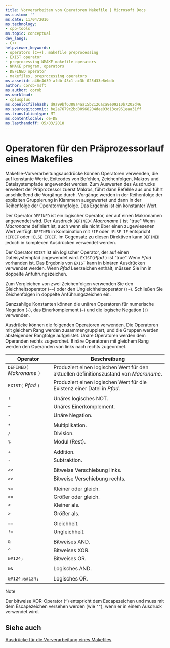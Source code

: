 ```yaml
---
title: Vorverarbeiten von Operatoren Makefile | Microsoft Docs
ms.custom: ''
ms.date: 11/04/2016
ms.technology:
- cpp-tools
ms.topic: conceptual
dev_langs:
- C++
helpviewer_keywords:
- operators [C++], makefile preprocessing
- EXIST operator
- preprocessing NMAKE makefile operators
- NMAKE program, operators
- DEFINED operator
- makefiles, preprocessing operators
ms.assetid: a46e4d39-afdb-43c1-ac3b-025d33e6ebdb
author: corob-msft
ms.author: corob
ms.workload:
- cplusplus
ms.openlocfilehash: d9a99bf6388a4aa15b2126aca8e09210b7202d46
ms.sourcegitcommit: be2a7679c2bd80968204dee03d13ca961eaa31ff
ms.translationtype: MT
ms.contentlocale: de-DE
ms.lasthandoff: 05/03/2018
---
```

# <a name="makefile-preprocessing-operators"></a>Operatoren für den Präprozessorlauf eines Makefiles
Makefile-Vorverarbeitungsausdrücke können Operatoren verwenden, die auf konstante Werte, Exitcodes von Befehlen, Zeichenfolgen, Makros und Dateisystempfade angewendet werden. Zum Auswerten des Ausdrucks erweitert der Präprozessor zuerst Makros, führt dann Befehle aus und führt anschließend die Vorgänge durch. Vorgänge werden in der Reihenfolge der expliziten Gruppierung in Klammern ausgewertet und dann in der Reihenfolge der Operatorrangfolge. Das Ergebnis ist ein konstanter Wert.  
  
 Der Operator `DEFINED` ist ein logischer Operator, der auf einen Makronamen angewendet wird. Der Ausdruck `DEFINED(` *Macroname* `)` ist "true" Wenn *Macroname* definiert ist, auch wenn sie nicht über einen zugewiesenen Wert verfügt. `DEFINED` in Kombination mit `!IF` oder `!ELSE IF` entspricht `!IFDEF` oder `!ELSE IFDEF`. Im Gegensatz zu diesen Direktiven kann `DEFINED` jedoch in komplexen Ausdrücken verwendet werden.  
  
 Der Operator `EXIST` ist ein logischer Operator, der auf einen Dateisystempfad angewendet wird. `EXIST(`*Pfad* `)` ist "true" Wenn *Pfad* vorhanden ist. Das Ergebnis von `EXIST` kann in binären Ausdrücken verwendet werden. Wenn *Pfad* Leerzeichen enthält, müssen Sie ihn in doppelte Anführungszeichen.  
  
 Zum Vergleichen von zwei Zeichenfolgen verwenden Sie den Gleichheitsoperator (`==`) oder den Ungleichheitsoperator (`!=`). Schließen Sie Zeichenfolgen in doppelte Anführungszeichen ein.  
  
 Ganzzahlige Konstanten können die unären Operatoren für numerische Negation (`-`), das Einerkomplement (`~`) und die logische Negation (`!`) verwenden.  
  
 Ausdrücke können die folgenden Operatoren verwenden. Die Operatoren mit gleichem Rang werden zusammengruppiert, und die Gruppen werden absteigender Rangfolge aufgelistet. Unäre Operatoren werden dem Operanden rechts zugeordnet. Binäre Operatoren mit gleichem Rang werden den Operanden von links nach rechts zugeordnet.  
  
|Operator|Beschreibung|  
|--------------|-----------------|  
|`DEFINED(` *Makroname* `)`|Produziert einen logischen Wert für den aktuellen definitionszustand von *Macroname*.|  
|`EXIST(` *Pfad* `)`|Produziert einen logischen Wert für die Existenz einer Datei in *Pfad*.|  
|||  
|`!`|Unäres logisches NOT.|  
|`~`|Unäres Einerkomplement.|  
|`-`|Unäre Negation.|  
|||  
|`*`|Multiplikation.|  
|`/`|Division.|  
|`%`|Modul (Rest).|  
|||  
|`+`|Addition.|  
|`-`|Subtraktion.|  
|||  
|`<<`|Bitweise Verschiebung links.|  
|`>>`|Bitweise Verschiebung rechts.|  
|||  
|`<=`|Kleiner oder gleich.|  
|`>=`|Größer oder gleich.|  
|`<`|Kleiner als.|  
|`>`|Größer als.|  
|||  
|`==`|Gleichheit.|  
|`!=`|Ungleichheit.|  
|||  
|`&`|Bitweises AND.|  
|`^`|Bitweises XOR.|  
|`&#124;`|Bitweises OR.|  
|||  
|`&&`|Logisches AND.|  
|||  
|`&#124;&#124;`|Logisches OR.|  
  
> [!NOTE]
>  Der bitweise XOR-Operator (`^`) entspricht dem Escapezeichen und muss mit dem Escapezeichen versehen werden (wie `^^`), wenn er in einem Ausdruck verwendet wird.  
  
## <a name="see-also"></a>Siehe auch  
 [Ausdrücke für die Vorverarbeitung eines Makefiles](../build/expressions-in-makefile-preprocessing.md)